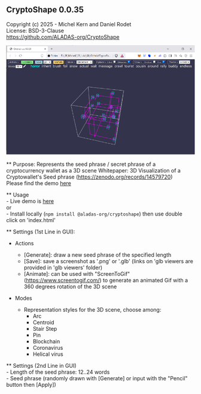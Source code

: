 ## CryptoShape 0.0.35 
Copyright (c) 2025 - Michel Kern and Daniel Rodet     
License: BSD-3-Clause   
https://github.com/ALADAS-org/CryptoShape

![](https://github.com/ALADAS-org/Cryptoshape/blob/master/gallery/screenshots/cryptoshape_0_0_28.png)

** Purpose: Represents the seed phrase / secret phrase of a cryptocurrency wallet as a 3D scene 
   Whitepaper: 3D Visualization of a Cryptowallet's Seed phrase (https://zenodo.org/records/14579720)    
   Please find the demo [here](https://aladas-org.github.io/aladas.github.io/)

** Usage    
    - Live demo is [here](https://aladas-org.github.io/aladas.github.io/)    
	or    
	- Install locally (`npm install @aladas-org/cryptoshape`) then use double click on 'index.html'

** Settings (1st Line in GUI):     

* Actions    
    - [Generate]: draw a new seed phrase of the specified length
	- [Save]: save a screenshot as '.png' or '.glb' (links on 'glb viewers are provided in 'glb viewers' folder)
	- [Animate]: can be used with "ScreenToGif" (https://www.screentogif.com/) to generate 
	  an animated Gif with a 360 degrees rotation of the 3D scene
	
* Modes    
    - Representation styles for the 3D scene, choose among:
		- Arc
		- Centroid
		- Stair Step
		- Pin
		- Blockchain
		- Coronavirus
		- Helical virus
		
** Settings (2nd Line in GUI)    
	- Length of the seed phrase: 12..24 words    
	- Seed phrase (randomly drawn with [Generate] or input with the "Pencil" button then [Apply])
	
